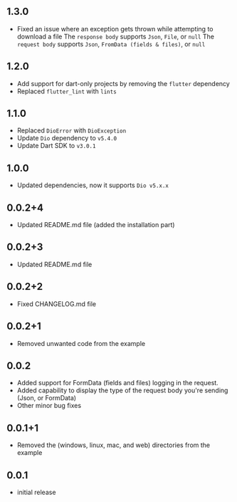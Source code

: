 ## 1.3.0

- Fixed an issue where an exception gets thrown while attempting to download a file
  The `response body` supports `Json`, `File`, or `null`
  The `request body` supports `Json`, `FromData (fields & files)`, or `null`

## 1.2.0

- Add support for dart-only projects by removing the `flutter` dependency
- Replaced `flutter_lint` with `lints`

## 1.1.0

- Replaced `DioError` with `DioException`
- Update `Dio` dependency to `v5.4.0`
- Update Dart SDK to `v3.0.1`

## 1.0.0

- Updated dependencies, now it supports `Dio v5.x.x`

## 0.0.2+4

- Updated README.md file (added the installation part)

## 0.0.2+3

- Updated README.md file

## 0.0.2+2

- Fixed CHANGELOG.md file

## 0.0.2+1

- Removed unwanted code from the example

## 0.0.2

- Added support for FormData (fields and files) logging in the request.
- Added capability to display the type of the request body you're sending (Json, or FormData)
- Other minor bug fixes

## 0.0.1+1

- Removed the (windows, linux, mac, and web) directories from the example

## 0.0.1

- initial release
